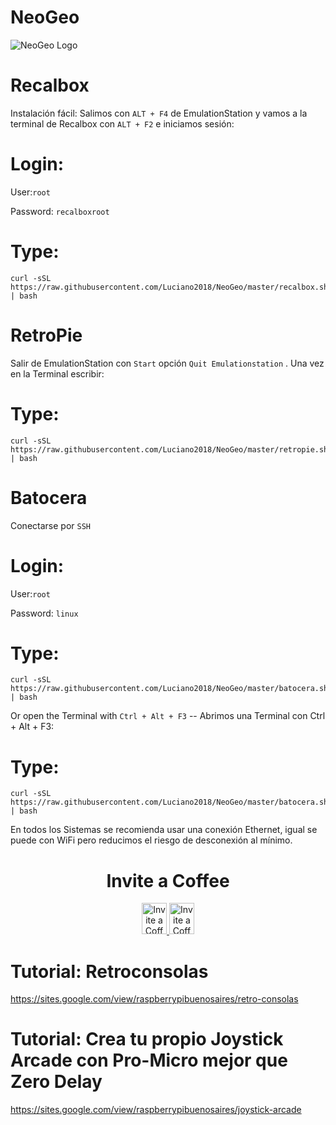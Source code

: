 # NeoGeo

![NeoGeo Logo](/neogeomvs.png)


# Recalbox
Instalación fácil:
Salimos con `ALT + F4` de EmulationStation y vamos a la terminal de Recalbox con `ALT + F2` e iniciamos sesión:

# Login:
User:`root`

Password: `recalboxroot`

# Type:
```
curl -sSL https://raw.githubusercontent.com/Luciano2018/NeoGeo/master/recalbox.sh | bash
```

# RetroPie
Salir de EmulationStation con `Start` opción `Quit Emulationstation` . Una vez en la Terminal escribir:

# Type:
```
curl -sSL https://raw.githubusercontent.com/Luciano2018/NeoGeo/master/retropie.sh | bash
```

# Batocera
Conectarse por `SSH`

# Login:
User:`root`

Password: `linux`

# Type:
```
curl -sSL https://raw.githubusercontent.com/Luciano2018/NeoGeo/master/batocera.sh | bash
```

Or open the Terminal with `Ctrl + Alt + F3` -- Abrimos una Terminal con Ctrl + Alt + F3:

# Type:

```
curl -sSL https://raw.githubusercontent.com/Luciano2018/NeoGeo/master/batocera.sh | bash
```

En todos los Sistemas se recomienda usar una conexión Ethernet, igual se puede con WiFi pero reducimos el riesgo de desconexión al mínimo.

<h1 align="center"> Invite a Coffee</h1>
<p align="center">
<a href="https://www.paypal.com/paypalme/RaspberryPiBsAs">
<img src="https://raw.githubusercontent.com/Luciano2018/MiPiTV/master/Paypal_2014_logo.png" alt="Invite a Coffee" width="40" height="50">
</a>
<a href="https://link.mercadopago.com.ar/raspberrypibsas">
<img src="https://raw.githubusercontent.com/Luciano2018/MiPiTV/master/MercadoPago.png" alt="Invite a Coffee" width="40" height="50">
</a>
</p>


# Tutorial: Retroconsolas
https://sites.google.com/view/raspberrypibuenosaires/retro-consolas

# Tutorial: Crea tu propio Joystick Arcade con Pro-Micro mejor que Zero Delay
https://sites.google.com/view/raspberrypibuenosaires/joystick-arcade
